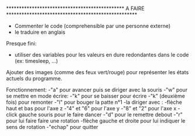 ********************************************** A FAIRE ***************************************************

- Commenter le code (comprehensible par une personne externe)
- le traduire en anglais



Presque fini:
- utiliser des variables pour les valeurs en dure redondantes dans le code (ex: timesleep, ...)


Ajouter des images (comme des feux vert/rouge) pour représenter les états actuels du programme.

Fonctionnement:
	-"a" pour avancer puis se diriger avec la souris
	-"w" pour se mettre en mode écrire:
		-"k" pour se baisser pour écrire
		-"k" (deuxième fois) pour remonter
	-"l" pour bouger la patte n°1
		-la diriger avec :
			-flèche haut et bas pour l'axe z
			-"4" et "6" pour l'axe y
			-"8" et "2" pour l'axe x
	-click gauche souris pour le faire dancer
	-"d" pour le remettre debout
	-"r" pour lui faire faire une rotation
		-flèche gauche et droite pour lui indiquer le sens de rotation
	-"echap" pour quitter